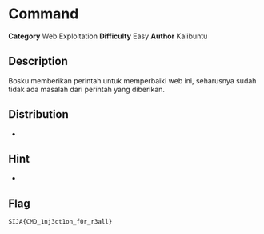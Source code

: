 # Command
**Category** Web Exploitation
**Difficulty** Easy
**Author** Kalibuntu

## Description
Bosku memberikan perintah untuk memperbaiki web ini, seharusnya sudah tidak ada masalah dari perintah yang diberikan.

## Distribution
-

## Hint
-

## Flag
~~~
SIJA{CMD_1nj3ct1on_f0r_r3all}
~~~
